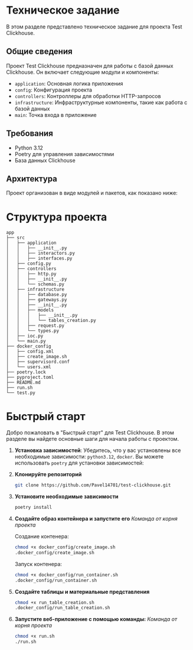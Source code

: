 Техническое задание
===================

В этом разделе представлено техническое задание для проекта Test Clickhouse.

## Общие сведения

Проект Test Clickhouse предназначен для работы с базой данных Clickhouse. Он включает следующие модули и компоненты:

- `application`: Основная логика приложения
- `config`: Конфигурация проекта
- `controllers`: Контроллеры для обработки HTTP-запросов
- `infrastructure`: Инфраструктурные компоненты, такие как работа с базой данных
- `main`: Точка входа в приложение

## Требования

- Python 3.12
- Poetry для управления зависимостями
- База данных Clickhouse

## Архитектура

Проект организован в виде модулей и пакетов, как показано ниже:



Структура проекта
=================
```
app
├── src
│   ├── application
│   │   ├── __init__.py
│   │   ├── interactors.py
│   │   ├── interfaces.py
│   ├── config.py
│   ├── controllers
│   │   ├── http.py
│   │   ├── __init__.py
│   │   └── schemas.py
│   ├── infrastructure
│   │   ├── database.py
│   │   ├── gateways.py
│   │   ├── __init__.py
│   │   ├── models
│   │   │   ├── __init__.py
│   │   │   └── tables_creation.py
│   │   ├── request.py
│   │   └── types.py
│   ├── ioc.py
│   └── main.py
├── docker_config
│   ├── config.xml
│   ├── create_image.sh
│   ├── supervisord.conf
│   └── users.xml
├── poetry.lock
├── pyproject.toml
├── README.md
├── run.sh
└── test.py
```


Быстрый старт
=============

Добро пожаловать в "Быстрый старт" для Test Clickhouse. В этом разделе вы найдете основные шаги для начала работы с проектом.

1. **Установка зависимостей**:
    Убедитесь, что у вас установлены все необходимые зависимости: `python3.12`, `docker`. Вы можете использовать `poetry` для установки зависимостей:

2. **Клонируйте репозиторий**

    ```sh
    git clone https://github.com/Pavel14701/test-clickhouse.git
    ```

3.  **Установите необходимые зависимости**
    ```sh
    poetry install
    ```

4.  **Создайте образ контейнера и запустите его**
    *Команда от корня проекта*

    Создание контенера:
    ```sh
    chmod +x docker_config/create_image.sh
    .docker_config/create_image.sh
    ```

    Запуск контенера:
    ```sh
    chmod +x docker_config/run_container.sh
    .docker_config/run_container.sh
    ```

5.  **Создайте таблицы и материальные представления**

    ```sh
    chmod +x run_table_creation.sh
    .docker_config/run_table_creation.sh
    ```

6.  **Запустите веб-приложение с помощью команды:**
    *Команда от корня проекта*

    
    ```sh
    chmod +x run.sh
    ./run.sh
    ```